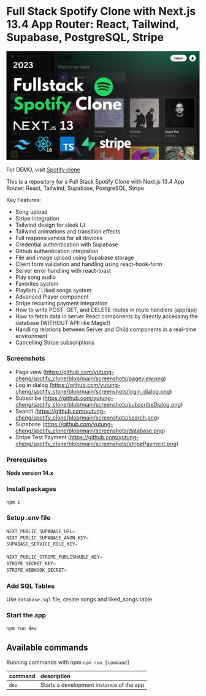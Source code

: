 # Full Stack Spotify Clone with Next.js 13.4 App Router: React, Tailwind, Supabase, PostgreSQL, Stripe

![Fullstack Spotify Clone](https://github.com/yutung-cheng/spotify_clone/blob/main/screenshots/thumbnail.png)

For DEMO, visit [Spotify clone](https://spotify-clone-pzn8gp2mx-yutung-cheng.vercel.app/)

This is a repository for a Full Stack Spotify Clone with Next.js 13.4 App Router: React, Tailwind, Supabase, PostgreSQL, Stripe


Key Features:

- Song upload
- Stripe integration
- Tailwind design for sleek UI
- Tailwind animations and transition effects
- Full responsiveness for all devices
- Credential authentication with Supabase
- Github authentication integration
- File and image upload using Supabase storage
- Client form validation and handling using react-hook-form
- Server error handling with react-toast
- Play song audio
- Favorites system
- Playlists / Liked songs system
- Advanced Player component
- Stripe recurring payment integration
- How to write POST, GET, and DELETE routes in route handlers (app/api)
- How to fetch data in server React components by directly accessing the database (WITHOUT API! like Magic!)
- Handling relations between Server and Child components in a real-time environment
- Cancelling Stripe subscriptions


### Screenshots
- Page view (https://github.com/yutung-cheng/spotify_clone/blob/main/screenshots/pageview.png)
- Log in dialog (https://github.com/yutung-cheng/spotify_clone/blob/main/screenshots/login_dialog.png)
- Subscribe (https://github.com/yutung-cheng/spotify_clone/blob/main/screenshots/subscribeDialog.png)
- Search (https://github.com/yutung-cheng/spotify_clone/blob/main/screenshots/search.png)
- Supabase (https://github.com/yutung-cheng/spotify_clone/blob/main/screenshots/database.png)
- Stripe Test Payment (https://github.com/yutung-cheng/spotify_clone/blob/main/screenshots/stripePayment.png)

### Prerequisites

**Node version 14.x**


### Install packages

```shell
npm i
```

### Setup .env file

```js
NEXT_PUBLIC_SUPABASE_URL=
NEXT_PUBLIC_SUPABASE_ANON_KEY=
SUPABASE_SERVICE_ROLE_KEY=

NEXT_PUBLIC_STRIPE_PUBLISHABLE_KEY=
STRIPE_SECRET_KEY=
STRIPE_WEBHOOK_SECRET=
```

### Add SQL Tables
Use `database.sql` file, create songs and liked_songs table

### Start the app

```shell
npm run dev
```

## Available commands

Running commands with npm `npm run [command]`

| command         | description                              |
| :-------------- | :--------------------------------------- |
| `dev`           | Starts a development instance of the app |
